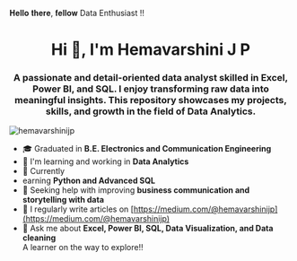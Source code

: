 𝐇𝐞𝐥𝐥𝐨 𝐭𝐡𝐞𝐫𝐞, 𝐟𝐞𝐥𝐥𝐨𝐰 Data Enthusiast !!

<h1 align="center">Hi 👋, I'm Hemavarshini J P</h1>
<h3 align="center">A passionate and detail-oriented data analyst skilled in Excel, Power BI, and SQL. I enjoy transforming raw data into meaningful insights. This repository showcases my projects, skills, and growth in the field of Data Analytics.</h3>

<p align="left"> 
  <img src="https://komarev.com/ghpvc/?username=hemavarshinijp&label=Profile%20views&color=0e75b6&style=flat" alt="hemavarshinijp" /> 
</p>

- 🎓 Graduated in **B.E. Electronics and Communication Engineering**  
- 🔭 I'm learning and working in **Data Analytics**  
- 🌱 Currently
- earning **Python and Advanced SQL**  
- 🤝 Seeking help with improving **business communication and storytelling with data**  
- 📝 I regularly write articles on [https://medium.com/@hemavarshinijp](https://medium.com/@hemavarshinijp)  
- 💬 Ask me about **Excel, Power BI, SQL, Data Visualization, and Data cleaning**  
A learner on the way to explore!!

